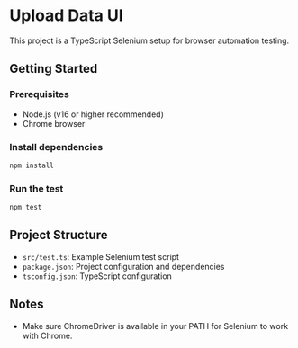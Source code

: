 # Upload Data UI

This project is a TypeScript Selenium setup for browser automation testing.

## Getting Started

### Prerequisites
- Node.js (v16 or higher recommended)
- Chrome browser

### Install dependencies
```bash
npm install
```

### Run the test
```bash
npm test
```

## Project Structure
- `src/test.ts`: Example Selenium test script
- `package.json`: Project configuration and dependencies
- `tsconfig.json`: TypeScript configuration

## Notes
- Make sure ChromeDriver is available in your PATH for Selenium to work with Chrome.
